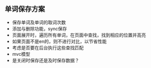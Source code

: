 ## 单词保存方案
+ 保存单词及单词的取词次数
+ 添加与删除功能，sync保存
+ 页面展开时，遍历所有单词，在页面中查找，找到相应的位置并高亮
+ 如果页面不是en的，则不进行对比，以节省性能
+ 考虑是否要在后台执行这些查找匹配
+ mvc模型
+ 是关闭时保存还是及时保存数据？